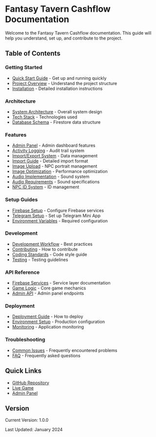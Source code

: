 # Fantasy Tavern Cashflow Documentation

Welcome to the Fantasy Tavern Cashflow documentation. This guide will help you understand, set up, and contribute to the project.

## Table of Contents

### Getting Started
- [Quick Start Guide](./getting-started/QUICKSTART.md) - Get up and running quickly
- [Project Overview](./getting-started/PROJECT_OVERVIEW.md) - Understand the project structure
- [Installation](./getting-started/INSTALLATION.md) - Detailed installation instructions

### Architecture
- [System Architecture](./architecture/SYSTEM_ARCHITECTURE.md) - Overall system design
- [Tech Stack](./architecture/TECH_STACK.md) - Technologies used
- [Database Schema](./architecture/DATABASE_SCHEMA.md) - Firestore data structure

### Features
- [Admin Panel](./features/ADMIN_PANEL.md) - Admin dashboard features
- [Activity Logging](./features/ACTIVITY_LOGGING.md) - Audit trail system
- [Import/Export System](./features/IMPORT_EXPORT.md) - Data management
- [Import Guide](./features/IMPORT_GUIDE.md) - Detailed import format
- [Image Upload](./features/IMAGE_UPLOAD_FEATURE.md) - NPC portrait management
- [Image Optimization](./features/IMAGE_OPTIMIZATION.md) - Performance optimization
- [Audio Implementation](./features/AUDIO_IMPLEMENTATION.md) - Sound system
- [Audio Requirements](./features/AUDIO_REQUIREMENTS.md) - Sound specifications
- [NPC ID System](./features/NPC_ID_SYSTEM.md) - ID management

### Setup Guides
- [Firebase Setup](./setup/FIREBASE_SETUP.md) - Configure Firebase services
- [Telegram Setup](./setup/TELEGRAM_SETUP.md) - Set up Telegram Mini App
- [Environment Variables](./setup/ENVIRONMENT_VARIABLES.md) - Required configuration

### Development
- [Development Workflow](./development/DEVELOPMENT_WORKFLOW.md) - Best practices
- [Contributing](./development/CONTRIBUTING.md) - How to contribute
- [Coding Standards](./development/CODING_STANDARDS.md) - Code style guide
- [Testing](./development/TESTING.md) - Testing guidelines

### API Reference
- [Firebase Services](./api/FIREBASE_SERVICES.md) - Service layer documentation
- [Game Logic](./api/GAME_LOGIC.md) - Core game mechanics
- [Admin API](./api/ADMIN_API.md) - Admin panel endpoints

### Deployment
- [Deployment Guide](./deployment/DEPLOYMENT_GUIDE.md) - How to deploy
- [Environment Setup](./deployment/ENVIRONMENT_SETUP.md) - Production configuration
- [Monitoring](./deployment/MONITORING.md) - Application monitoring

### Troubleshooting
- [Common Issues](./troubleshooting/COMMON_ISSUES.md) - Frequently encountered problems
- [FAQ](./troubleshooting/FAQ.md) - Frequently asked questions

## Quick Links

- [GitHub Repository](https://github.com/yourusername/fantasy-tavern-cashflow)
- [Live Game](https://fantasy-tavern-game.web.app)
- [Admin Panel](https://fantasy-tavern-admin.web.app)

## Version

Current Version: 1.0.0

Last Updated: January 2024